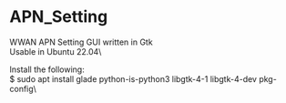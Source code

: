 # APN_Setting
WWAN APN Setting GUI written in Gtk\
Usable in Ubuntu 22.04\

Install the following:\
$ sudo apt install glade python-is-python3 libgtk-4-1 libgtk-4-dev pkg-config\